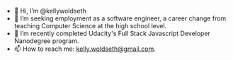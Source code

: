 - 👋 Hi, I’m @kellywoldseth
- 👀 I’m seeking employment as a software engineer, a career change from teaching Computer Science at the high school level. 
- 🌱 I’m recently completed Udacity's Full Stack Javascript Developer Nanodegree program.
- 📫 How to reach me: kelly.woldseth@gmail.com.
